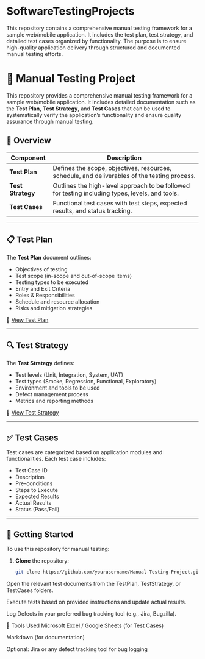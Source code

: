 # SoftwareTestingProjects
This repository contains a comprehensive manual testing framework for a sample web/mobile application. It includes the test plan, test strategy, and detailed test cases organized by functionality. The purpose is to ensure high-quality application delivery through structured and documented manual testing efforts.

# 🧪 Manual Testing Project

This repository provides a comprehensive manual testing framework for a sample web/mobile application. It includes detailed documentation such as the **Test Plan**, **Test Strategy**, and **Test Cases** that can be used to systematically verify the application’s functionality and ensure quality assurance through manual testing.


## 📌 Overview

| Component      | Description |
|----------------|-------------|
| **Test Plan**  | Defines the scope, objectives, resources, schedule, and deliverables of the testing process. |
| **Test Strategy** | Outlines the high-level approach to be followed for testing including types, levels, and tools. |
| **Test Cases** | Functional test cases with test steps, expected results, and status tracking. |

---

## 📋 Test Plan

The **Test Plan** document outlines:

- Objectives of testing
- Test scope (in-scope and out-of-scope items)
- Testing types to be executed
- Entry and Exit Criteria
- Roles & Responsibilities
- Schedule and resource allocation
- Risks and mitigation strategies

📄 [View Test Plan](./TestPlan/Test_Plan_Document.md)

---

## 🔍 Test Strategy

The **Test Strategy** defines:

- Test levels (Unit, Integration, System, UAT)
- Test types (Smoke, Regression, Functional, Exploratory)
- Environment and tools to be used
- Defect management process
- Metrics and reporting methods

📄 [View Test Strategy](./TestStrategy/Test_Strategy_Document.md)

---

## ✅ Test Cases

Test cases are categorized based on application modules and functionalities. Each test case includes:

- Test Case ID
- Description
- Pre-conditions
- Steps to Execute
- Expected Results
- Actual Results
- Status (Pass/Fail)

---

## 🚀 Getting Started

To use this repository for manual testing:

1. **Clone** the repository:
   ```bash
   git clone https://github.com/yourusername/Manual-Testing-Project.git
Open the relevant test documents from the TestPlan, TestStrategy, or TestCases folders.

Execute tests based on provided instructions and update actual results.

Log Defects in your preferred bug tracking tool (e.g., Jira, Bugzilla).

🧰 Tools Used
Microsoft Excel / Google Sheets (for Test Cases)

Markdown (for documentation)

Optional: Jira or any defect tracking tool for bug logging
